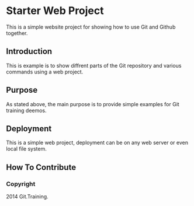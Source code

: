 # Starter Web Project

This is a simple website project for showing how to use Git and Github together.

## Introduction

This is example is to show diffrent parts of the Git repository and various commands using a web project.

## Purpose

As stated above, the main purpose is to provide simple examples for Git training deemos.

## Deployment

This is a simple web project, deployment can be on any web server or even local file system.

## How To Contribute


### Copyright

2014 Git.Training.